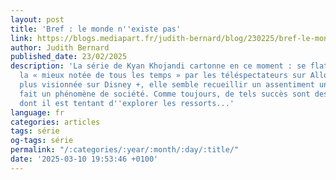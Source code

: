 ```yaml
---
layout: post
title: 'Bref : le monde n''existe pas'
link: https://blogs.mediapart.fr/judith-bernard/blog/230225/bref-le-monde-nexiste-pas
author: Judith Bernard
published_date: 23/02/2025
description: 'La série de Kyan Khojandi cartonne en ce moment : se flattant d''être
  la « mieux notée de tous les temps » par les téléspectateurs sur AlloCiné, et la
  plus visionnée sur Disney +, elle semble recueillir un assentiment unanime qui en
  fait un phénomène de société. Comme toujours, de tels succès sont des symptômes,
  dont il est tentant d''explorer les ressorts...'
language: fr
categories: articles
tags: série
og-tags: série
permalink: "/:categories/:year/:month/:day/:title/"
date: '2025-03-10 19:53:46 +0100'
---
```

